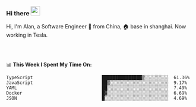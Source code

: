 ### Hi there <img src="https://media.giphy.com/media/hvRJCLFzcasrR4ia7z/giphy.gif" width="25px">

<!-- ![visitors](https://visitor-badge.glitch.me/badge?page_id=dislfyer.dislfyer) -->

Hi, I'm Alan, a Software Engineer 🚀 from China, 🏠 base in shanghai. Now working in Tesla.

<br/>
<br/>

📊 **This Week I Spent My Time On:**


<!--START_SECTION:waka-->

```text
TypeScript                          ███████████████▒░░░░░░░░░  61.36%
JavaScript                          ██▒░░░░░░░░░░░░░░░░░░░░░░  9.17%
YAML                                ██░░░░░░░░░░░░░░░░░░░░░░░  7.49%
Docker                              █▓░░░░░░░░░░░░░░░░░░░░░░░  6.69%
JSON                                █░░░░░░░░░░░░░░░░░░░░░░░░  4.69%
```

<!--END_SECTION:waka-->

<!--
**About Me:**
 -->
